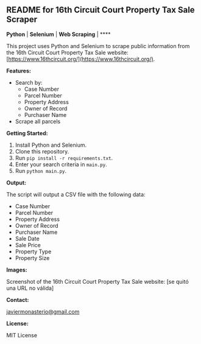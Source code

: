 ## README for 16th Circuit Court Property Tax Sale Scraper

**Python** | **Selenium** | **Web Scraping** | ****

This project uses Python and Selenium to scrape public information from the 16th Circuit Court Property Tax Sale website: [https://www.16thcircuit.org/](https://www.16thcircuit.org/).

**Features:**

* Search by:
    * Case Number
    * Parcel Number
    * Property Address
    * Owner of Record
    * Purchaser Name
* Scrape all parcels

**Getting Started:**

1. Install Python and Selenium.
2. Clone this repository.
3. Run `pip install -r requirements.txt`.
4. Enter your search criteria in `main.py`.
5. Run `python main.py`.

**Output:**

The script will output a CSV file with the following data:

* Case Number
* Parcel Number
* Property Address
* Owner of Record
* Purchaser Name
* Sale Date
* Sale Price
* Property Type
* Property Size

**Images:**

Screenshot of the 16th Circuit Court Property Tax Sale website: [se quitó una URL no válida]

**Contact:**

javiermonasterio@gmail.com

**License:**

MIT License